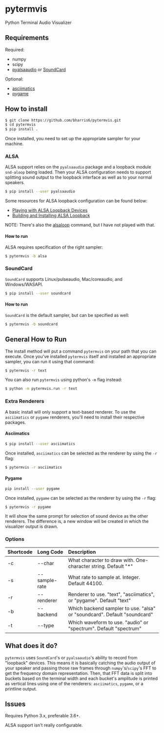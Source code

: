 # pytermvis
Python Terminal Audio Visualizer

## Requirements

Required:

* numpy
* scipy
* [pyalsaaudio](https://github.com/larsimmisch/pyalsaaudio) or [SoundCard](https://github.com/bastibe/SoundCard)


Optional:

* [asciimatics](https://github.com/peterbrittain/asciimatics)
* [pygame](https://www.pygame.org/)


## How to install

```sh
$ git clone https://github.com/bharris6/pytermvis.git
$ cd pytermvis
$ pip install .
```

Once installed, you need to set up the appropriate sampler for your machine.

### ALSA

ALSA support relies on the `pyalsaaudio` package and a loopback module `snd-aloop` being loaded.  Then your ALSA configuration needs to support splitting sound output to the loopback interface as well as to your normal speakers.

```sh
$ pip install --user pyalsaaudio
```

Some resources for ALSA loopback configuration can be found below:

* [Playing with ALSA Loopback Devices](https://sysplay.in/blog/linux/2019/06/playing-with-alsa-loopback-devices/)
* [Building and Installing ALSA Loopback](http://confoundedtech.blogspot.com/2012/08/building-installing-alsa-loopback.html)

NOTE: There's also the [alsaloop](http://manpages.ubuntu.com/manpages/bionic/man1/alsaloop.1.html) command, but I have not played with that.  

#### How to run

ALSA requires specification of the right sampler:

```sh
$ pytermvis -b alsa
```

### SoundCard

`SoundCard` supports Linux/pulseaudio, Mac/coreaudio, and Windows/WASAPI.

```sh
$ pip install --user soundcard
```

#### How to run

`SoundCard` is the default sampler, but can be specified as well:

```sh
$ pytermvis -b soundcard
```

## General How to Run

The install method will put a command `pytermvis` on your path that you can execute.  Once you've installed `pytermvis` itself and installed an appropriate sampler, you can run it using that command:

```sh
$ pytermvis -r text
```

You can also run `pytermvis` using python's `-m` flag instead:

```sh
$ python -m pytermvis.run -r text
```

### Extra Renderers

A basic install will only support a text-based renderer.  To use the `asciimatics` or `pygame` renderers, you'll need to install their respective packages.

#### Asciimatics

```sh
$ pip install --user asciimatics
```

Once installed, `asciimatics` can be selected as the renderer by using the `-r` flag:

```sh
$ pytermvis -r asciimatics
```

#### Pygame

```sh
pip install --user pygame
``` 

Once installed, `pygame` can be selected as the renderer by using the `-r` flag:

```sh
$ pytermvis -r pygame
```

It will show the same prompt for selection of sound device as the other renderers.  The difference is, a new window will be created in which the visualizer output is drawn.  

### Options

| Shortcode | Long Code | Description |
|:----------|:----------|:------------|
| -c        | --char    | What character to draw with.  One-character string. Default "\*" |
| -s        | --sample-rate | What rate to sample at.  Integer.  Default 44100. |
| -r        | --renderer | Renderer to use.  "text", "asciimatics", or "pygame".  Default "text" |
| -b        | --backend | Which backend sampler to use.  "alsa" or "soundcard".  Default "soundcard" |
| -t        | --type | Which waveform to use.  "audio" or "spectrum".  Default "spectrum" |

## What does it do?

`pytermvis` uses `SoundCard`'s or `pyalsaaudio`'s ability to record from "loopback" devices.  This means it is basically catching the audio output of your speaker and passing those raw frames through `numpy`'s/`scipy`'s FFT to get the frequency domain representation.  Then, that FFT data is split into buckets based on the terminal width and each bucket's amplitude is printed as vertical lines using one of the renderers: `asciimatics`, `pygame`, or a printline output.

## Issues 

Requires Python 3.x, preferable 3.6+.

ALSA support isn't really configurable.  
